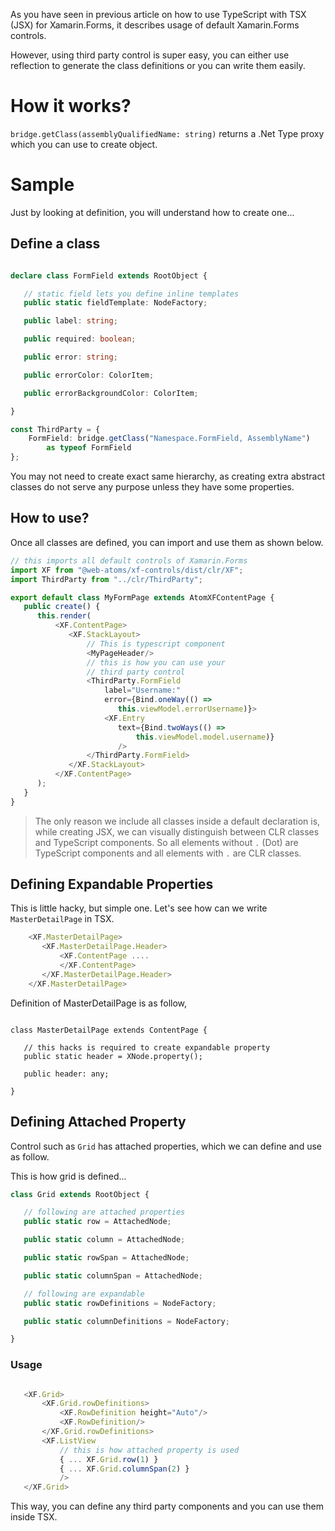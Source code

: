 As you have seen in previous article on how to use TypeScript with TSX (JSX) for Xamarin.Forms, it describes usage of default Xamarin.Forms controls.

However, using third party control is super easy, you can either use reflection to generate the class definitions or you can write them easily.

# How it works?

`bridge.getClass(assemblyQualifiedName: string)` returns a .Net Type proxy which you can use to create object.

# Sample

Just by looking at definition, you will understand how to create one...

## Define a class

```typescript

declare class FormField extends RootObject {

   // static field lets you define inline templates
   public static fieldTemplate: NodeFactory;

   public label: string;

   public required: boolean;

   public error: string;

   public errorColor: ColorItem;

   public errorBackgroundColor: ColorItem;

}

const ThirdParty = {
    FormField: bridge.getClass("Namespace.FormField, AssemblyName")
        as typeof FormField
};
```

You may not need to create exact same hierarchy, as creating extra abstract classes do not serve any purpose unless they have some properties.

## How to use?

Once all classes are defined, you can import and use them as shown below.

```typescript
// this imports all default controls of Xamarin.Forms
import XF from "@web-atoms/xf-controls/dist/clr/XF";
import ThirdParty from "../clr/ThirdParty";

export default class MyFormPage extends AtomXFContentPage {
   public create() {
      this.render(
          <XF.ContentPage>
             <XF.StackLayout>
                 // This is typescript component
                 <MyPageHeader/>
                 // this is how you can use your
                 // third party control
                 <ThirdParty.FormField
                     label="Username:"
                     error={Bind.oneWay(() =>
                        this.viewModel.errorUsername)}>
                     <XF.Entry
                        text={Bind.twoWays(() =>
                            this.viewModel.model.username)}
                        />
                 </ThirdParty.FormField>
             </XF.StackLayout>
          </XF.ContentPage>
      );
   }
}
```
> The only reason we include all classes inside a default declaration is, while creating JSX, we can visually distinguish between CLR classes and TypeScript components. So all elements without `.` (Dot) are TypeScript components and all elements with `.` are CLR classes.

## Defining Expandable Properties

This is little hacky, but simple one. Let's see how can we write `MasterDetailPage` in TSX.

```typescript
    <XF.MasterDetailPage>
       <XF.MasterDetailPage.Header>
           <XF.ContentPage ....
           </XF.ContentPage>
       </XF.MasterDetailPage.Header>
    </XF.MasterDetailPage>
```

Definition of MasterDetailPage is as follow,

```typepscript

class MasterDetailPage extends ContentPage {

   // this hacks is required to create expandable property
   public static header = XNode.property();

   public header: any;

}
```

## Defining Attached Property

Control such as `Grid` has attached properties, which we can define and use as follow.

This is how grid is defined...

```typescript
class Grid extends RootObject {

   // following are attached properties
   public static row = AttachedNode;

   public static column = AttachedNode;

   public static rowSpan = AttachedNode;

   public static columnSpan = AttachedNode;

   // following are expandable
   public static rowDefinitions = NodeFactory;

   public static columnDefinitions = NodeFactory;

}
```

### Usage

```typescript

   <XF.Grid>
       <XF.Grid.rowDefinitions>
           <XF.RowDefinition height="Auto"/>
           <XF.RowDefinition/>
       </XF.Grid.rowDefinitions>
       <XF.ListView
           // this is how attached property is used
           { ... XF.Grid.row(1) }
           { ... XF.Grid.columnSpan(2) }
           />
   </XF.Grid>

```

This way, you can define any third party components and you can use them inside TSX.
